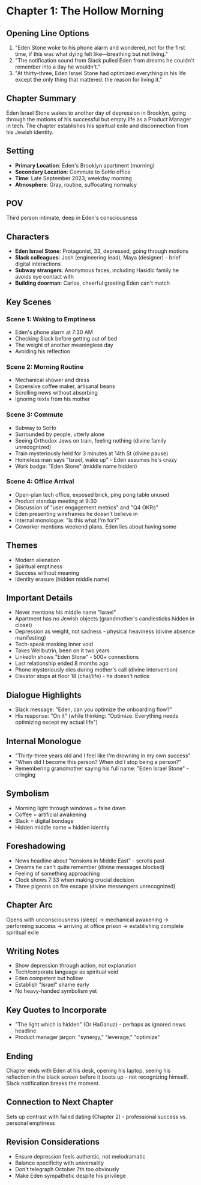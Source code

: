 # Chapter 1: The Hollow Morning

## Opening Line Options
1. "Eden Stone woke to his phone alarm and wondered, not for the first time, if this was what dying felt like—breathing but not living."
2. "The notification sound from Slack pulled Eden from dreams he couldn't remember into a day he wouldn't."
3. "At thirty-three, Eden Israel Stone had optimized everything in his life except the only thing that mattered: the reason for living it."

## Chapter Summary
Eden Israel Stone wakes to another day of depression in Brooklyn, going through the motions of his successful but empty life as a Product Manager in tech. The chapter establishes his spiritual exile and disconnection from his Jewish identity.

## Setting
- **Primary Location**: Eden's Brooklyn apartment (morning)
- **Secondary Location**: Commute to SoHo office
- **Time**: Late September 2023, weekday morning
- **Atmosphere**: Gray, routine, suffocating normalcy

## POV
Third person intimate, deep in Eden's consciousness

## Characters
- **Eden Israel Stone**: Protagonist, 33, depressed, going through motions
- **Slack colleagues**: Josh (engineering lead), Maya (designer) - brief digital interactions
- **Subway strangers**: Anonymous faces, including Hasidic family he avoids eye contact with
- **Building doorman**: Carlos, cheerful greeting Eden can't match

## Key Scenes

### Scene 1: Waking to Emptiness
- Eden's phone alarm at 7:30 AM
- Checking Slack before getting out of bed
- The weight of another meaningless day
- Avoiding his reflection

### Scene 2: Morning Routine
- Mechanical shower and dress
- Expensive coffee maker, artisanal beans
- Scrolling news without absorbing
- Ignoring texts from his mother

### Scene 3: Commute
- Subway to SoHo
- Surrounded by people, utterly alone
- Seeing Orthodox Jews on train, feeling nothing (divine family unrecognized)
- Train mysteriously held for 3 minutes at 14th St (divine pause)
- Homeless man says "Israel, wake up" - Eden assumes he's crazy
- Work badge: "Eden Stone" (middle name hidden)

### Scene 4: Office Arrival
- Open-plan tech office, exposed brick, ping pong table unused
- Product standup meeting at 9:30
- Discussion of "user engagement metrics" and "Q4 OKRs"
- Eden presenting wireframes he doesn't believe in
- Internal monologue: "Is this what I'm for?"
- Coworker mentions weekend plans, Eden lies about having some

## Themes
- Modern alienation
- Spiritual emptiness  
- Success without meaning
- Identity erasure (hidden middle name)

## Important Details
- Never mentions his middle name "Israel"
- Apartment has no Jewish objects (grandmother's candlesticks hidden in closet)
- Depression as weight, not sadness - physical heaviness (divine absence manifesting)
- Tech-speak masking inner void
- Takes Wellbutrin, been on it two years
- LinkedIn shows "Eden Stone" - 500+ connections
- Last relationship ended 8 months ago
- Phone mysteriously dies during mother's call (divine intervention)
- Elevator stops at floor 18 (chai/life) - he doesn't notice

## Dialogue Highlights
- Slack message: "Eden, can you optimize the onboarding flow?"
- His response: "On it" (while thinking: "Optimize. Everything needs optimizing except my actual life")

## Internal Monologue
- "Thirty-three years old and I feel like I'm drowning in my own success"
- "When did I become this person? When did I stop being a person?"
- Remembering grandmother saying his full name: "Eden Israel Stone" - cringing

## Symbolism
- Morning light through windows = false dawn
- Coffee = artificial awakening
- Slack = digital bondage
- Hidden middle name = hidden identity

## Foreshadowing
- News headline about "tensions in Middle East" - scrolls past
- Dreams he can't quite remember (divine messages blocked)
- Feeling of something approaching
- Clock shows 7:33 when making crucial decision
- Three pigeons on fire escape (divine messengers unrecognized)

## Chapter Arc
Opens with unconsciousness (sleep) → mechanical awakening → performing success → arriving at office prison → establishing complete spiritual exile

## Writing Notes
- Show depression through action, not explanation
- Tech/corporate language as spiritual void
- Eden competent but hollow
- Establish "Israel" shame early
- No heavy-handed symbolism yet

## Key Quotes to Incorporate
- "The light which is hidden" (Or HaGanuz) - perhaps as ignored news headline
- Product manager jargon: "synergy," "leverage," "optimize"

## Ending
Chapter ends with Eden at his desk, opening his laptop, seeing his reflection in the black screen before it boots up - not recognizing himself. Slack notification breaks the moment.

## Connection to Next Chapter
Sets up contrast with failed dating (Chapter 2) - professional success vs. personal emptiness

## Revision Considerations
- Ensure depression feels authentic, not melodramatic
- Balance specificity with universality
- Don't telegraph October 7th too obviously
- Make Eden sympathetic despite his privilege